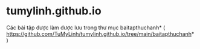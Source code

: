 # tumylinh.github.io
Các bài tập được làm được lưu trong thư mục baitapthuchanh* ( https://github.com/TuMyLinh/tumylinh.github.io/tree/main/baitapthuchanh*  )
